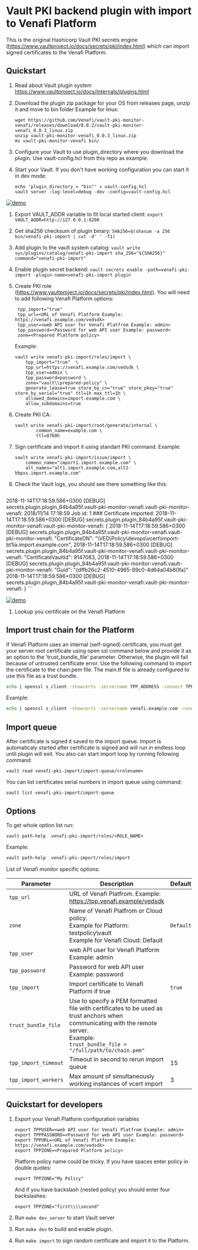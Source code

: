 # Vault PKI backend plugin with import to Venafi Platform

This is the original Hashicorp Vault PKI secrets engine (https://www.vaultproject.io/docs/secrets/pki/index.html) which can import signed certificates to the Venafi Platform.

## Quickstart

1. Read about Vault plugin system https://www.vaultproject.io/docs/internals/plugins.html

1. Download the plugin zip package for your OS from releases page, unzip it and move to bin folder
    Example for linux:  
    ```
    wget https://github.com/Venafi/vault-pki-monitor-venafi/releases/download/0.0.2/vault-pki-monitor-venafi_0.0.3_linux.zip
    unzip vault-pki-monitor-venafi_0.0.3_linux.zip
    mv vault-pki-monitor-venafi bin/
    ```

1. Configure your Vault to use plugin_directory where you download the plugin. Use vault-config.hcl from this repo as example.

1. Start your Vault. If you don't have working configuration you can start it in dev mode:
    ```
    echo 'plugin_directory = "bin"' > vault-config.hcl
    vault server -log-level=debug -dev -config=vault-config.hcl
    ```

[![demo](https://asciinema.org/a/VQ1f9Xdmftz5FhtX0GP1bblSg.png)](https://asciinema.org/a/VQ1f9Xdmftz5FhtX0GP1bblSg?autoplay=1)

1. Export VAULT_ADDR variable to fit local started client:
    `
    export VAULT_ADDR=http://127.0.0.1:8200
    `

1. Get sha256 checksum of plugin binary:
    `
    SHA256=$(shasum -a 256 bin/venafi-pki-import | cut -d' ' -f1)
    `

1. Add plugin to the vault system catalog:
    `
    vault write sys/plugins/catalog/venafi-pki-import sha_256="${SHA256}" command="venafi-pki-import"
    `

1. Enable plugin secret backend:
    `
    vault secrets enable -path=venafi-pki-import -plugin-name=venafi-pki-import plugin
    `

1. Create PKI role (https://www.vaultproject.io/docs/secrets/pki/index.html). You will need to add following Venafi Platform options:


		tpp_import="true"
		tpp_url=<URL of Venafi Platform Example: https://venafi.example.com/vedsdk>
		tpp_user=<web API user for Venafi Platfrom Example: admin>
		tpp_password=<Password for web API user Example: password>
		zone=<Prepared Platform policy>

    Example:
    ```
    vault write venafi-pki-import/roles/import \
    	tpp_import="true"  \
    	tpp_url=https://venafi.example.com/vedsdk \
    	tpp_user=admin \
    	tpp_password=password \
    	zone="vault\\prepared-policy" \
    	generate_lease=true store_by_cn="true" store_pkey="true" store_by_serial="true" ttl=1h max_ttl=1h \
    	allowed_domains=import.example.com \
    	allow_subdomains=true
    ```

1. Create PKI CA:
    ```
    vault write venafi-pki-import/root/generate/internal \
            common_name=example.com \
            ttl=8760h
    ```

1. Sign certificate and import it using standart PKI command. Example:

    ```
    vault write venafi-pki-import/issue/import \
        common_name="import1.import.example.com" \
        alt_names="alt1.import.example.com,alt2-hbpxs.import.example.com"
    ```

1. Check the Vault logs, you should see there something like this:
    ```
2018-11-14T17:18:59.586+0300 [DEBUG] secrets.plugin.plugin_84b4a95f.vault-pki-monitor-venafi.vault-pki-monitor-venafi: 2018/11/14 17:18:59 Job id: 1 ### Certificate imported:
2018-11-14T17:18:59.586+0300 [DEBUG] secrets.plugin.plugin_84b4a95f.vault-pki-monitor-venafi.vault-pki-monitor-venafi:  {
2018-11-14T17:18:59.586+0300 [DEBUG] secrets.plugin.plugin_84b4a95f.vault-pki-monitor-venafi.vault-pki-monitor-venafi:     "CertificateDN": "\\VED\\Policy\\devops\\vcert\\import-bt1ia.import.example.com",
2018-11-14T17:18:59.586+0300 [DEBUG] secrets.plugin.plugin_84b4a95f.vault-pki-monitor-venafi.vault-pki-monitor-venafi:     "CertificateVaultId": 9147083,
2018-11-14T17:18:59.586+0300 [DEBUG] secrets.plugin.plugin_84b4a95f.vault-pki-monitor-venafi.vault-pki-monitor-venafi:     "Guid": "{dffb26c2-4510-4965-89c0-4d64a04b80fa}"
2018-11-14T17:18:59.586+0300 [DEBUG] secrets.plugin.plugin_84b4a95f.vault-pki-monitor-venafi.vault-pki-monitor-venafi: }
    ```

[![demo](https://asciinema.org/a/FrX6zj2MwbYLjop9ceIwUFNVU.png)](https://asciinema.org/a/FrX6zj2MwbYLjop9ceIwUFNVU?autoplay=1)

1. Lookup you certificate on the Venafi Platform

## Import trust chain for the Platform

If Venafi Platform uses an internal (self-signed) certificate, you must get your server root certificate
using open ssl command below and provide it as an option to the 'trust_bundle_file' parameter. Otherwise, the plugin will fail because of untrusted certificate error.
Use the following command to import the certificate to the chain.pem file.
The main.tf file is already configured to use this file as a trust bundle.

```bash
echo | openssl s_client -showcerts -servername TPP_ADDRESS -connect TPP_ADDRESS:TPP_PORT | openssl x509 -outform pem -out chain.pem
```

Example:

```bash
echo | openssl s_client -showcerts -servername venafi.example.com -connect venafi.example.com:5008 | openssl x509 -outform pem -out chain.pem
```

## Import queue
After certificate is signed it saved to the import queue. Import is automaticaly started after certificate is signed and will run in endless loop until plugin will exit.
You also can start import loop by running following command:
```
vault read venafi-pki-import/import-queue/<rolename>
```

You can list certificates serial numbers in import queue using command:
```
vault list venafi-pki-import/import-queue
```

## Options
To get whole option list run:
```
vault path-help  venafi-pki-import/roles/<ROLE_NAME>
```

Example:
```bash
vault path-help  venafi-pki-import/roles/import
```

List of Venafi monitor specific options:

| Parameter          | Description | Default |
| ------------------ | ----------- | -------|
|`tpp_url`           |URL of Venafi Platfrom. Example: https://tpp.venafi.example/vedsdk||
|`zone`              |Name of Venafi Platfrom or Cloud policy.<br> Example for Platform: testpolicy\\vault <br> Example for Venafi Cloud: Default|`Default`|
|`tpp_user`          |web API user for Venafi Platform <br> Example: admin ||
|`tpp_password`      |Password for web API user <br> Example: password ||
|`tpp_import`        |Import certificate to Venafi Platform if true |`true`|
|`trust_bundle_file` |Use to specify a PEM formatted file with certificates to be used as trust anchors when communicating with the remote server. <br> Example: <br> `trust_bundle_file = "/full/path/to/chain.pem"` ||
|`tpp_import_timeout`|Timeout in second to rerun import queue |15|
|`tpp_import_workers`|Max amount of simultaneously working instances of vcert import |3|


## Quickstart for developers

1. Export your Venafi Platform configuration variables

    ```
    export TPPUSER=<web API user for Venafi Platfrom Example: admin>
    export TPPPASSWORD=<Password for web API user Example: password>
    export TPPURL=<URL of Venafi Platform Example: https://venafi.example.com/vedsdk>
    export TPPZONE=<Prepared Platform policy>
    ```

    Platform policy name could be tricky. If you have spaces enter policy in double quotes:
    ```
    export TPPZONE="My Policy"
    ```

    And if you have backslash (nested policy) you should enter four backslashes:
    ```
    export TPPZONE="first\\\\second"
    ```

2. Run `make dev_server` to start Vault server

3. Run `make dev` to build and enable plugin.

4. Run `make import` to sign random certificate and import it to the Platform.